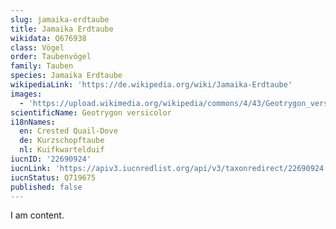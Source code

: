 ```yaml
---
slug: jamaika-erdtaube
title: Jamaika Erdtaube
wikidata: Q676938
class: Vögel
order: Taubenvögel
family: Tauben
species: Jamaika Erdtaube
wikipediaLink: 'https://de.wikipedia.org/wiki/Jamaika-Erdtaube'
images:
  - 'https://upload.wikimedia.org/wikipedia/commons/4/43/Geotrygon_versicolor.jpg'
scientificName: Geotrygon versicolor
i18nNames:
  en: Crested Quail-Dove
  de: Kurzschopftaube
  nl: Kuifkwartelduif
iucnID: '22690924'
iucnLink: 'https://apiv3.iucnredlist.org/api/v3/taxonredirect/22690924'
iucnStatus: Q719675
published: false
---
```


I am content.
